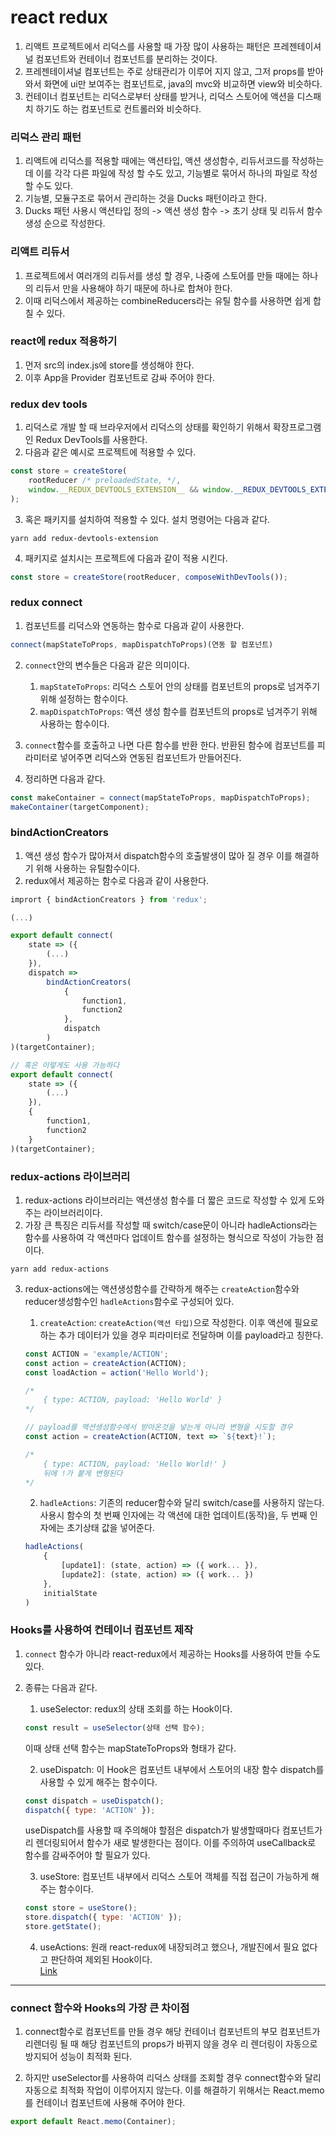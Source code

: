 # react redux

1. 리액트 프로젝트에서 리덕스를 사용할 때 가장 많이 사용하는 패턴은 프레젠테이셔널 컴포넌트와 컨테이너 컴포넌트를 분리하는 것이다.
2. 프레젠테이셔널 컴포넌트는 주로 상태관리가 이루어 지지 않고, 그저 props를 받아와서 화면에 ui만 보여주는 컴포넌트로, java의 mvc와 비교하면 view와 비슷하다.
3. 컨테이너 컴포넌트는 리덕스로부터 상태를 받거나, 리덕스 스토어에 액션을 디스패치 하기도 하는 컴포넌트로 컨트롤러와 비슷하다.

### 리덕스 관리 패턴

1. 리액트에 리덕스를 적용할 때에는 액션타입, 액션 생성함수, 리듀서코드를 작성하는데 이를 각각 다른 파일에 작성 할 수도 있고, 기능별로 묶어서 하나의 파일로 작성할 수도 있다.
2. 기능별, 모듈구조로 묶어서 관리하는 것을 Ducks 패턴이라고 한다.
3. Ducks 패턴 사용시 액션타입 정의 -> 액션 생성 함수 -> 초기 상태 및 리듀서 함수 생성 순으로 작성한다.

### 리액트 리듀서

1. 프로젝트에서 여러개의 리듀서를 생성 할 경우, 나중에 스토어를 만들 때에는 하나의 리듀서 만을 사용해야 하기 때문에 하나로 합쳐야 한다.
2. 이때 리덕스에서 제공하는 combineReducers라는 유틸 함수를 사용하면 쉽게 합칠 수 있다.

### react에 redux 적용하기

1. 먼저 src의 index.js에 store를 생성해야 한다.
2. 이후 App을 Provider 컴포넌트로 감싸 주어야 한다.

### redux dev tools

1. 리덕스로 개발 할 때 브라우저에서 리덕스의 상태를 확인하기 위해서 확장프로그램인 Redux DevTools를 사용한다.
2. 다음과 같은 예시로 프로젝트에 적용할 수 있다.

```javascript
const store = createStore(
	rootReducer /* preloadedState, */,
	window.__REDUX_DEVTOOLS_EXTENSION__ && window.__REDUX_DEVTOOLS_EXTENSION__()
);
```

3. 혹은 패키지를 설치하여 적용할 수 있다. 설치 명령어는 다음과 같다.

```
yarn add redux-devtools-extension
```

4. 패키지로 설치시는 프로젝트에 다음과 같이 적용 시킨다.

```javascript
const store = createStore(rootReducer, composeWithDevTools());
```

### redux connect

1. 컴포넌트를 리덕스와 연동하는 함수로 다음과 같이 사용한다.

```javascript
connect(mapStateToProps, mapDispatchToProps)(연동 할 컴포넌트)
```

2. `connect`안의 변수들은 다음과 같은 의미이다.

    1. `mapStateToProps`: 리덕스 스토어 안의 상태를 컴포넌트의 props로 넘겨주기 위해 설정하는 함수이다.
    2. `mapDispatchToProps`: 액션 생성 함수를 컴포넌트의 props로 넘겨주기 위해 사용하는 함수이다.

3. `connect`함수를 호출하고 나면 다른 함수를 반환 한다. 반환된 함수에 컴포넌트를 피라미터로 넣어주면 리덕스와 연동된 컴포넌트가 만들어진다.

4. 정리하면 다음과 같다.

```javascript
const makeContainer = connect(mapStateToProps, mapDispatchToProps);
makeContainer(targetComponent);
```

### bindActionCreators

1. 액션 생성 함수가 많아져서 dispatch함수의 호출발생이 많아 질 경우 이를 해결하기 위해 사용하는 유틸함수이다.
2. redux에서 제공하는 함수로 다음과 같이 사용한다.

```javascript
imprort { bindActionCreators } from 'redux';

(...)

export default connect(
    state => ({
        (...)
    }),
    dispatch =>
        bindActionCreators(
            {
                function1,
                function2
            },
            dispatch
        )
)(targetContainer);

// 혹은 이렇게도 사용 가능하다
export default connect(
    state => ({
        (...)
    }),
    {
        function1,
        function2
    }
)(targetContainer);

```

### redux-actions 라이브러리

1. redux-actions 라이브러리는 액션생성 함수를 더 짧은 코드로 작성할 수 있게 도와주는 라이브러리이다.
2. 가장 큰 특징은 리듀서를 작성할 때 switch/case문이 아니라 hadleActions라는 함수를 사용하여 각 액션마다 업데이트 함수를 설정하는 형식으로 작성이 가능한 점이다.

```npm
yarn add redux-actions
```

3. redux-actions에는 액션생성함수를 간략하게 해주는 `createAction`함수와 reducer생성함수인 `hadleActions`함수로 구성되어 있다.

    1. `createAction`: `createAction(액션 타입)`으로 작성한다. 이후 액션에 필요로 하는 추가 데이터가 있을 경우 피라미터로 전달하며 이를 payload라고 칭한다.

    ```javascript
    const ACTION = 'example/ACTION';
    const action = createAction(ACTION);
    const loadAction = action('Hello World');

    /*
        { type: ACTION, payload: 'Hello World' }
    */

    // payload를 액션생성함수에서 받아온것을 넣는게 아니라 변형을 시도할 경우
    const action = createAction(ACTION, text => `${text}!`);

    /*
        { type: ACTION, payload: 'Hello World!' }
        뒤에 !가 붙게 변형된다
    */
    ```

    2. `hadleActions`: 기존의 reducer함수와 달리 switch/case를 사용하지 않는다. 사용시 함수의 첫 번째 인자에는 각 액션에 대한 업데이트(동작)을, 두 번째 인자에는 초기상태 값을 넣어준다.

    ```javascript
    hadleActions(
        {
            [update1]: (state, action) => ({ work... }),
            [update2]: (state, action) => ({ work... })
        },
        initialState
    )
    ```

### Hooks를 사용하여 컨테이너 컴포넌트 제작

1.  `connect` 함수가 아니라 react-redux에서 제공하는 Hooks를 사용하여 만들 수도 있다.

2.  종류는 다음과 같다.

    1. useSelector: redux의 상태 조회를 하는 Hook이다.

    ```javascript
    const result = useSelector(상태 선택 함수);
    ```

    이때 상태 선택 함수는 mapStateToProps와 형태가 같다.

    2. useDispatch: 이 Hook은 컴포넌트 내부에서 스토어의 내장 함수 dispatch를 사용할 수 있게 해주는 함수이다.

    ```javascript
    const dispatch = useDispatch();
    dispatch({ type: 'ACTION' });
    ```

    useDispatch를 사용할 때 주의해야 할점은 dispatch가 발생할때마다 컴포넌트가 리 렌더링되어서 함수가 새로 발생한다는 점이다. 이를 주의하여 useCallback로 함수를 감싸주어야 할 필요가 있다.

    3. useStore: 컴포넌트 내부에서 리덕스 스토어 객체를 직접 접근이 가능하게 해주는 함수이다.

    ```javascript
    const store = useStore();
    store.dispatch({ type: 'ACTION' });
    store.getState();
    ```

    4. useActions: 원래 react-redux에 내장되려고 했으나, 개발진에서 필요 없다고 판단하여 제외된 Hook이다.  
       [Link](https://react-redux.js.org/next/api/hooks#recipe-useactions)

---

### connect 함수와 Hooks의 가장 큰 차이점

1. connect함수로 컴포넌트를 만들 경우 해당 컨테이너 컴포넌트의 부모 컴포넌트가 리렌더링 될 때 해당 컴포넌트의 props가 바뀌지 않을 경우 리 렌더링이 자동으로 방지되어 성능이 최적화 된다.

2. 하지만 useSelector를 사용하여 리덕스 상태를 조회할 경우 connect함수와 달리 자동으로 최적화 작업이 이루어지지 않는다. 이를 해결하기 위해서는 React.memo를 컨테이너 컴포넌트에 사용해 주어야 한다.

```javascript
export default React.memo(Container);
```
